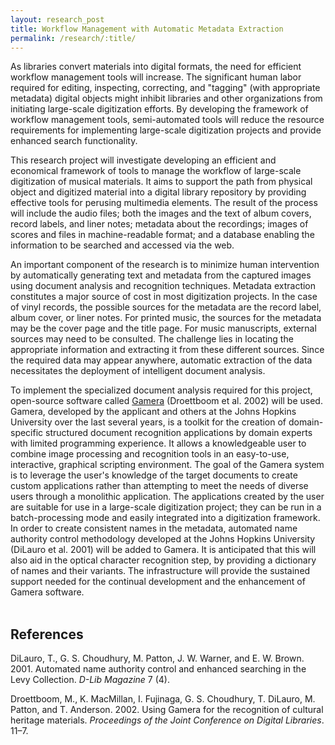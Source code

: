 ```yaml
---
layout: research_post
title: Workflow Management with Automatic Metadata Extraction
permalink: /research/:title/
---
```


As libraries convert materials into digital formats, the need for efficient workflow management tools will increase. The significant human labor required for editing, inspecting, correcting, and "tagging" (with appropriate metadata) digital objects might inhibit libraries and other organizations from initiating large-scale digitization efforts. By developing the framework of workflow management tools, semi-automated tools will reduce the resource requirements for implementing large-scale digitization projects and provide enhanced search functionality.

This research project will investigate developing an efficient and economical framework of tools to manage the workflow of large-scale digitization of musical materials. It aims to support the path from physical object and digitized material into a digital library repository by providing effective tools for perusing multimedia elements. The result of the process will include the audio files; both the images and the text of album covers, record labels, and liner notes; metadata about the recordings; images of scores and files in machine-readable format; and a database enabling the information to be searched and accessed via the web.

An important component of the research is to minimize human intervention by automatically generating text and metadata from the captured images using document analysis and recognition techniques. Metadata extraction constitutes a major source of cost in most digitization projects. In the case of vinyl records, the possible sources for the metadata are the record label, album cover, or liner notes. For printed music, the sources for the metadata may be the cover page and the title page. For music manuscripts, external sources may need to be consulted. The challenge lies in locating the appropriate information and extracting it from these different sources. Since the required data may appear anywhere, automatic extraction of the data necessitates the deployment of intelligent document analysis.

To implement the specialized document analysis required for this project, open-source software called [Gamera](http://gamera.informatik.hsnr.de/addons/ocr4gamera/index.html) (Droettboom et al. 2002) will be used. Gamera, developed by the applicant and others at the Johns Hopkins University over the last several years, is a toolkit for the creation of domain-specific structured document recognition applications by domain experts with limited programming experience. It allows a knowledgeable user to combine image processing and recognition tools in an easy-to-use, interactive, graphical scripting environment. The goal of the Gamera system is to leverage the user's knowledge of the target documents to create custom applications rather than attempting to meet the needs of diverse users through a monolithic application. The applications created by the user are suitable for use in a large-scale digitization project; they can be run in a batch-processing mode and easily integrated into a digitization framework. In order to create consistent names in the metadata, automated name authority control methodology developed at the Johns Hopkins University (DiLauro et al. 2001) will be added to Gamera. It is anticipated that this will also aid in the optical character recognition step, by providing a dictionary of names and their variants. The infrastructure will provide the sustained support needed for the continual development and the enhancement of Gamera software.  
<br>

## References

DiLauro, T., G. S. Choudhury, M. Patton, J. W. Warner, and E. W. Brown. 2001. Automated name authority control and enhanced searching in the Levy Collection. _D-Lib Magazine_ 7 (4).

Droettboom, M., K. MacMillan, I. Fujinaga, G. S. Choudhury, T. DiLauro, M. Patton, and T. Anderson. 2002. Using Gamera for the recognition of cultural heritage materials. _Proceedings of the Joint Conference on Digital Libraries_. 11–7.
